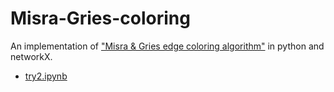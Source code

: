# Misra-Gries-coloring

An implementation of ["Misra & Gries edge coloring algorithm"](https://www.cs.utexas.edu/users/misra/psp.dir/vizing.pdf) in python and networkX.

* [try2.ipynb](https://nbviewer.jupyter.org/urls/codeberg.org/alifara/Misra-Gries-coloring/raw/branch/master/try2.ipynb?flush_cache=true)
